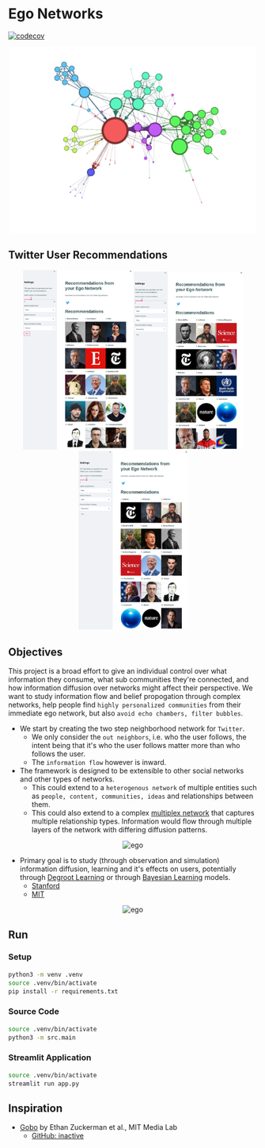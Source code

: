 # Ego Networks

[![codecov](https://codecov.io/gh/lejinvarghese/ego_networks/branch/master/graph/badge.svg?token=248C9C6ZHK)](https://codecov.io/gh/lejinvarghese/ego_networks)

<p align="center">
    <img src="./assets/sample.png" alt="sample" width="500"/>
</p>

## Twitter User Recommendations


<p float="left" align="middle">
        <img src="./assets/recs_strategy_diverse.png" alt="sample" width="220"/>
        <img src="./assets/recs_strategy_connectors.png" alt="sample" width="220"/>
        <img src="./assets/recs_strategy_influencers.png" alt="sample" width="220"/>
</p>

## Objectives

This project is a broad effort to give an individual control over what information they consume, what sub communities they're connected, and how information diffusion over networks might affect their perspective. We want to study information flow and belief propogation through complex networks, help people find `highly personalized communities` from their immediate ego network, but also `avoid echo chambers, filter bubbles`.

-   We start by creating the two step neighborhood network for `Twitter`.
    -   We only consider the `out neighbors`, i.e. who the user follows, the intent being that it's who the user follows matter more than who follows the user.
    -   The `information flow` however is inward.
-    The framework is designed to be extensible to other social networks and other types of networks.
     -   This could extend to a `heterogenous network` of multiple entities such as `people, content, communities, ideas` and relationships between them.
     -   This could also extend to a complex [multiplex network](https://cosnet.bifi.es/network-theory/multiplex-networks/) that captures multiple relationship types. Information would flow through multiple layers of the network with differing diffusion patterns.

<p align="center">
    <img src="https://cosnet.bifi.es/wp-content/uploads/2014/06/multiplex_networks_2a.jpg" alt="ego" width="500"/>
</p>

-   Primary goal is to study (through observation and simulation) information diffusion, learning and it's effects on users, potentially through [Degroot Learning](https://en.wikipedia.org/wiki/DeGroot_learning) or through [Bayesian Learning](https://en.wikipedia.org/wiki/Mathematical_models_of_social_learning) models.
    -   [Stanford](https://github.com/lejinvarghese/graph_data_science/blob/master/docs/social_economic_networks/w6-learning.pdf)
    -   [MIT](https://economics.mit.edu/files/4902)

<p align="center">
    <img src="https://bldavies.com/blog/degroot-learning-social-networks/figures/example-1.svg" alt="ego" width="500"/>
</p>


## Run

### Setup

```bash
python3 -m venv .venv
source .venv/bin/activate
pip install -r requirements.txt
```

### Source Code

```bash
source .venv/bin/activate
python3 -m src.main
```

### Streamlit Application

```bash
source .venv/bin/activate
streamlit run app.py
```



## Inspiration

- [Gobo](https://www.media.mit.edu/projects/gobo/overview/) by Ethan Zuckerman et al., MIT Media Lab
  - [GitHub: inactive](https://github.com/mitmedialab/gobo)